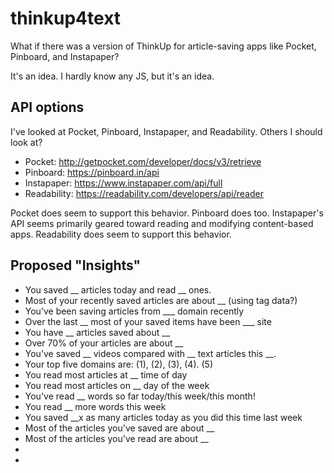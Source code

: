 # thinkup4text
What if there was a version of ThinkUp for article-saving apps like Pocket, Pinboard, and Instapaper?

It's an idea. I hardly know any JS, but it's an idea. 

## API options
I've looked at Pocket, Pinboard, Instapaper, and Readability. Others I should look at?
* Pocket: http://getpocket.com/developer/docs/v3/retrieve 
* Pinboard: https://pinboard.in/api
* Instapaper: https://www.instapaper.com/api/full 
* Readability: https://readability.com/developers/api/reader

Pocket does seem to support this behavior. 
Pinboard does too. 
Instapaper's API seems primarily geared toward reading and modifying content-based apps. 
Readability does seem to support this behavior. 

## Proposed "Insights"

* You saved __ articles today and read __ ones. 
* Most of your recently saved articles are about __ (using tag data?)
* You’ve been saving articles from ___ domain recently
* Over the last __ most of your saved items have been ___ site
* You have __ articles saved about __
* Over 70% of your articles are about __
* You’ve saved __ videos compared with __ text articles this __.
* Your top five domains are: (1), (2), (3), (4). (5)
* You read most articles at __ time of day
* You read most articles on __ day of the week
* You've read __ words so far today/this week/this month!
* You read __ more words this week
* You saved __x as many articles today as you did this time last week 
* Most of the articles you've saved are about __
* Most of the articles you've read are about __
* 
* 



